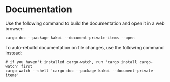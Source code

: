 # Documentation

Use the following command to build the documentation and open it in a web
browser:

```
cargo doc --package kakoi --document-private-items --open
```

To auto-rebuild documentation on file changes, use the following command instead:

```
# if you haven't installed cargo-watch, run 'cargo install cargo-watch' first
cargo watch --shell 'cargo doc --package kakoi --document-private-items'
```

